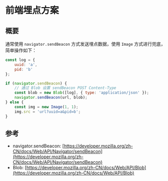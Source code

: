 # 前端埋点方案

## 概要

通常使用 `navigator.sendBeacon` 方式发送埋点数据，使用 `Image` 方式进行兜底，简单操作如下：

```js
const log = {
    uuid: 'a',
    pid: 'b'
};

if (navigator.sendBeacon) {
    // 通过 Blob 设置 sendBeacon POST Content-Type
    const blob = new Blob([log], { type: 'application/json' });
    navigator.sendBeacon(url, blob);
} else {
    const img = new Image(1, 1);
    img.src = 'url?uuid=a&pid=b';
}
```

## 参考

-   navigator.sendBeacon: [https://developer.mozilla.org/zh-CN/docs/Web/API/Navigator/sendBeacon](https://developer.mozilla.org/zh-CN/docs/Web/API/Navigator/sendBeacon)
-   Blob: [https://developer.mozilla.org/zh-CN/docs/Web/API/Blob](https://developer.mozilla.org/zh-CN/docs/Web/API/Blob)
